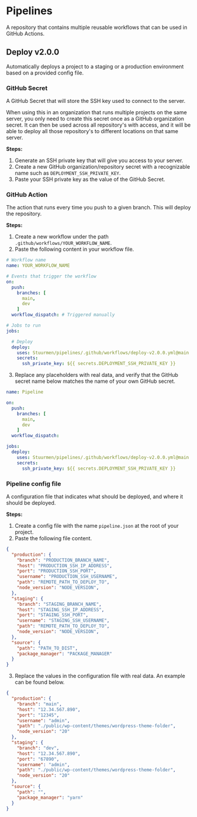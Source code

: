 # Pipelines

A repository that contains multiple reusable workflows that can be used in GitHub Actions.

## Deploy v2.0.0
Automatically deploys a project to a staging or a production environment based on a provided config file.

### GitHub Secret

A GitHub Secret that will store the SSH key used to connect to the server. 

When using this in an organization that runs multiple projects on the same server, you only need to create this secret once as a GitHub organization secret. It can then be used across all repository's with access, and it will be able to deploy all those repository's to different locations on that same server.

**Steps:**
1. Generate an SSH private key that will give you access to your server.
2. Create a new GitHub organization/repository secret with a recognizable name such as `DEPLOYMENT_SSH_PRIVATE_KEY`.
3. Paste your SSH private key as the value of the GitHub Secret.


### GitHub Action

The action that runs every time you push to a given branch. This will deploy the repository.

**Steps:**
1. Create a new workflow under the path `.github/workflows/YOUR_WORKFLOW_NAME`.
2. Paste the following content in your workflow file.
```yaml
# Workflow name
name: YOUR_WORKFLOW_NAME

# Events that trigger the workflow
on:
  push:
    branches: [ 
      main, 
      dev 
    ]
  workflow_dispatch: # Triggered manually 

# Jobs to run
jobs:

  # Deploy
  deploy:
    uses: Stuurmen/pipelines/.github/workflows/deploy-v2.0.0.yml@main
    secrets:
      ssh_private_key: ${{ secrets.DEPLOYMENT_SSH_PRIVATE_KEY }}
```

3. Replace any placeholders with real data, and verify that the GitHub secret name below matches the name of your own GitHub secret.
```yaml
name: Pipeline

on:
  push:
    branches: [ 
      main, 
      dev 
    ]
  workflow_dispatch:

jobs:
  deploy:
    uses: Stuurmen/pipelines/.github/workflows/deploy-v2.0.0.yml@main
    secrets:
      ssh_private_key: ${{ secrets.DEPLOYMENT_SSH_PRIVATE_KEY }}
```


### Pipeline config file

A configuration file that indicates what should be deployed, and where it should be deployed.

**Steps:**
1. Create a config file with the name `pipeline.json` at the root of your project.
2. Paste the following file content.

```json
{
  "production": {
    "branch": "PRODUCTION_BRANCH_NAME",
    "host": "PRODUCTION_SSH_IP_ADDRESS",
    "port": "PRODUCTION_SSH_PORT",
    "username": "PRODUCTION_SSH_USERNAME",
    "path": "REMOTE_PATH_TO_DEPLOY_TO",
    "node_version": "NODE_VERSION",
  },
  "staging": {
    "branch": "STAGING_BRANCH_NAME",
    "host": "STAGING_SSH_IP_ADDRESS",
    "port": "STAGING_SSH_PORT",
    "username": "STAGING_SSH_USERNAME",
    "path": "REMOTE_PATH_TO_DEPLOY_TO",
    "node_version": "NODE_VERSION",
  },
  "source": {
    "path": "PATH_TO_DIST",
    "package_manager": "PACKAGE_MANAGER"
  }
}
```
3. Replace the values in the configuration file with real data. An example can be found below.

```json
{
  "production": {
    "branch": "main",
    "host": "12.34.567.890",
    "port": "12345",
    "username": "admin",
    "path": "./public/wp-content/themes/wordpress-theme-folder",
    "node_version": "20"
  },
  "staging": {
    "branch": "dev",
    "host": "12.34.567.890",
    "port": "67890",
    "username": "admin",
    "path": "./public/wp-content/themes/wordpress-theme-folder",
    "node_version": "20"
  },
  "source": {
    "path": "",
    "package_manager": "yarn"
  }
}
```